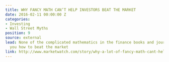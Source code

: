 ```yaml
---
title: WHY FANCY MATH CAN’T HELP INVESTORS BEAT THE MARKET
date: 2016-02-11 00:00:00 Z
categories:
- Investing
- Wall Street Myths
position: 9
source: external
lead: None of the complicated mathematics in the finance books and journals tells
  you how to beat the market
link: http://www.marketwatch.com/story/why-a-lot-of-fancy-math-cant-help-investors-beat-the-market-2017-03-15
---
```


